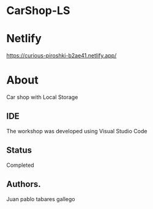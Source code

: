 # CarShop-LS

# Netlify
https://curious-piroshki-b2ae41.netlify.app/
# About
Car shop with Local Storage
## IDE
The workshop was developed using Visual Studio Code 
## Status 
Completed
## Authors.
Juan pablo tabares gallego
